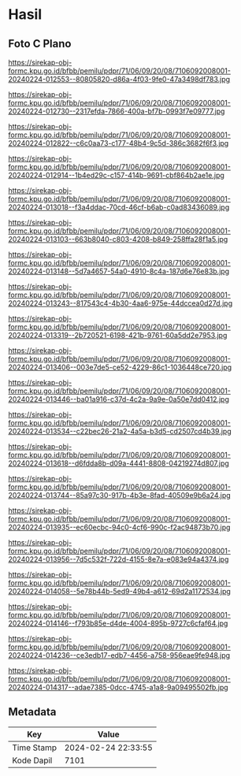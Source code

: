 # Hasil

## Foto C Plano

https://sirekap-obj-formc.kpu.go.id/bfbb/pemilu/pdpr/71/06/09/20/08/7106092008001-20240224-012553--80805820-d86a-4f03-9fe0-47a3498df783.jpg

https://sirekap-obj-formc.kpu.go.id/bfbb/pemilu/pdpr/71/06/09/20/08/7106092008001-20240224-012730--2317efda-7866-400a-bf7b-0993f7e09777.jpg

https://sirekap-obj-formc.kpu.go.id/bfbb/pemilu/pdpr/71/06/09/20/08/7106092008001-20240224-012822--c6c0aa73-c177-48b4-9c5d-386c3682f6f3.jpg

https://sirekap-obj-formc.kpu.go.id/bfbb/pemilu/pdpr/71/06/09/20/08/7106092008001-20240224-012914--1b4ed29c-c157-414b-9691-cbf864b2ae1e.jpg

https://sirekap-obj-formc.kpu.go.id/bfbb/pemilu/pdpr/71/06/09/20/08/7106092008001-20240224-013018--f3a4ddac-70cd-46cf-b6ab-c0ad83436089.jpg

https://sirekap-obj-formc.kpu.go.id/bfbb/pemilu/pdpr/71/06/09/20/08/7106092008001-20240224-013103--663b8040-c803-4208-b849-258ffa28f1a5.jpg

https://sirekap-obj-formc.kpu.go.id/bfbb/pemilu/pdpr/71/06/09/20/08/7106092008001-20240224-013148--5d7a4657-54a0-4910-8c4a-187d6e76e83b.jpg

https://sirekap-obj-formc.kpu.go.id/bfbb/pemilu/pdpr/71/06/09/20/08/7106092008001-20240224-013243--817543c4-4b30-4aa6-975e-44dccea0d27d.jpg

https://sirekap-obj-formc.kpu.go.id/bfbb/pemilu/pdpr/71/06/09/20/08/7106092008001-20240224-013319--2b720521-6198-421b-9761-60a5dd2e7953.jpg

https://sirekap-obj-formc.kpu.go.id/bfbb/pemilu/pdpr/71/06/09/20/08/7106092008001-20240224-013406--003e7de5-ce52-4229-86c1-1036448ce720.jpg

https://sirekap-obj-formc.kpu.go.id/bfbb/pemilu/pdpr/71/06/09/20/08/7106092008001-20240224-013446--ba01a916-c37d-4c2a-9a9e-0a50e7dd0412.jpg

https://sirekap-obj-formc.kpu.go.id/bfbb/pemilu/pdpr/71/06/09/20/08/7106092008001-20240224-013534--c22bec26-21a2-4a5a-b3d5-cd2507cd4b39.jpg

https://sirekap-obj-formc.kpu.go.id/bfbb/pemilu/pdpr/71/06/09/20/08/7106092008001-20240224-013618--d6fdda8b-d09a-4441-8808-04219274d807.jpg

https://sirekap-obj-formc.kpu.go.id/bfbb/pemilu/pdpr/71/06/09/20/08/7106092008001-20240224-013744--85a97c30-917b-4b3e-8fad-40509e9b6a24.jpg

https://sirekap-obj-formc.kpu.go.id/bfbb/pemilu/pdpr/71/06/09/20/08/7106092008001-20240224-013935--ec60ecbc-94c0-4cf6-990c-f2ac94873b70.jpg

https://sirekap-obj-formc.kpu.go.id/bfbb/pemilu/pdpr/71/06/09/20/08/7106092008001-20240224-013956--7d5c532f-722d-4155-8e7a-e083e94a4374.jpg

https://sirekap-obj-formc.kpu.go.id/bfbb/pemilu/pdpr/71/06/09/20/08/7106092008001-20240224-014058--5e78b44b-5ed9-49b4-a612-69d2a1172534.jpg

https://sirekap-obj-formc.kpu.go.id/bfbb/pemilu/pdpr/71/06/09/20/08/7106092008001-20240224-014146--f793b85e-d4de-4004-895b-9727c6cfaf64.jpg

https://sirekap-obj-formc.kpu.go.id/bfbb/pemilu/pdpr/71/06/09/20/08/7106092008001-20240224-014236--ce3edb17-edb7-4456-a758-956eae9fe948.jpg

https://sirekap-obj-formc.kpu.go.id/bfbb/pemilu/pdpr/71/06/09/20/08/7106092008001-20240224-014317--adae7385-0dcc-4745-a1a8-9a09495502fb.jpg


## Metadata

| Key        | Value               |
| ---------- | ------------------- |
| Time Stamp | 2024-02-24 22:33:55 |
| Kode Dapil | 7101                |



